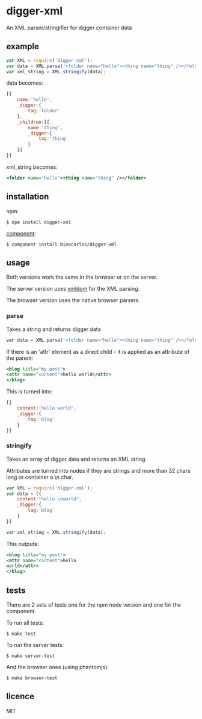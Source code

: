 digger-xml
==========

An XML parser/stringifier for digger container data

## example

```js
var XML = require('digger-xml');
var data = XML.parse('<folder name="hello"><thing name="thing" /></folder>');
var xml_string = XML.stringify(data);
```

data becomes:

```js
[{
	name:'hello',
	_digger:{
		tag:'folder'
	},
	_children:[{
		name:'thing',
		_digger:{
			tag:'thing'
		}
	}]
}]
```

xml_string becomes:

```xml
<folder name="hello"><thing name="thing" /></folder>
```

## installation

npm:

```
$ npm install digger-xml
```

[component](https://github.com/component/component):

```
$ component install binocarlos/digger-xml
```

## usage

Both versions work the same in the browser or on the server.

The server version uses [xmldom](https://github.com/jindw/xmldom) for the XML parsing.

The browser version uses the native browser parsers.

### parse
Takes a string and returns digger data

```js
var data = XML.parse('<folder name="hello"><thing name="thing" /></folder>');
```

If there is an 'attr' element as a direct child - it is applied as an attribute of the parent:


```xml
<blog title="my post">
<attr name="content">hello world</attr>
</blog>
```

This is turned into:

```js
[{
	content:'hello world',
	_digger:{
		tag:'blog'
	}
}]
```

### stringify
Takes an array of digger data and returns an XML string.

Attributes are turned into nodes if they are strings and more than 32 chars long or container a \n char.

```js
var XML = require('digger-xml');
var data = [{
	content:"hello \nworld",
	_digger:{
		tag:'blog'
	}
}]

var xml_string = XML.stringify(data);
```

This outputs:

```xml
<blog title="my post">
<attr name="content">hello 
world</attr>
</blog>
```

## tests

There are 2 sets of tests one for the npm node version and one for the component.

To run all tests:

```
$ make test
```

To run the server tests:

```
$ make server-test
```

And the browser ones (using phantomjs):

```
$ make browser-test
```

## licence

MIT